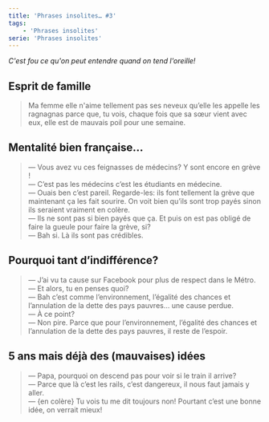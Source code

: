 ```yaml
---
title: 'Phrases insolites… #3'
tags:
    - 'Phrases insolites'
serie: 'Phrases insolites'
---
```


_C'est fou ce qu'on peut entendre quand on tend l'oreille!_

<!-- more -->

## Esprit de famille

> Ma femme elle n'aime tellement pas ses neveux qu’elle les appelle les ragnagnas parce que, tu vois, chaque fois que sa sœur vient avec eux, elle est de mauvais poil pour une semaine.

## Mentalité bien française…

> — Vous avez vu ces feignasses de médecins? Y sont encore en grève !  
> — C’est pas les médecins c’est les étudiants en médecine.  
> — Ouais ben c’est pareil. Regarde-les: ils font tellement la grève que maintenant ça les fait sourire. On voit bien qu’ils sont trop payés sinon ils seraient vraiment en colère.  
> — Ils ne sont pas si bien payés que ça. Et puis on est pas obligé de faire la gueule pour faire la grève, si?  
> — Bah si. Là ils sont pas crédibles.

## Pourquoi tant d’indifférence?

> — J’ai vu ta cause sur Facebook pour plus de respect dans le Métro.  
> — Et alors, tu en penses quoi?  
> — Bah c’est comme l’environnement, l’égalité des chances et l’annulation de la dette des pays pauvres… une cause perdue.  
> — À ce point?  
> — Non pire. Parce que pour l’environnement, l’égalité des chances et l’annulation de la dette des pays pauvres, il reste de l’espoir.

## 5 ans mais déjà des (mauvaises) idées

> — Papa, pourquoi on descend pas pour voir si le train il arrive?  
> — Parce que là c’est les rails, c’est dangereux, il nous faut jamais y aller.  
> — {en colère} Tu vois tu me dit toujours non! Pourtant c’est une bonne idée, on verrait mieux!
